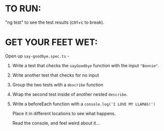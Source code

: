 # TO RUN:
"ng test" to see the test results (ctrl+c to break).

# GET YOUR FEET WET:

Open up `say-goodbye.spec.ts` -

1. Write a test that checks the `sayGoodbye` function 
   with the input `"Bonnie"`. 

2. Write another test that checks for no input

3. Group the two tests with a `describe` function

4. Wrap the second test inside of another nested `describe`.

5. Write a beforeEach function with a `console.log('I LOVE MY LLAMAS!')`
   
   Place it in different locations to see what happens.

   Read the console, and feel weird about it... 